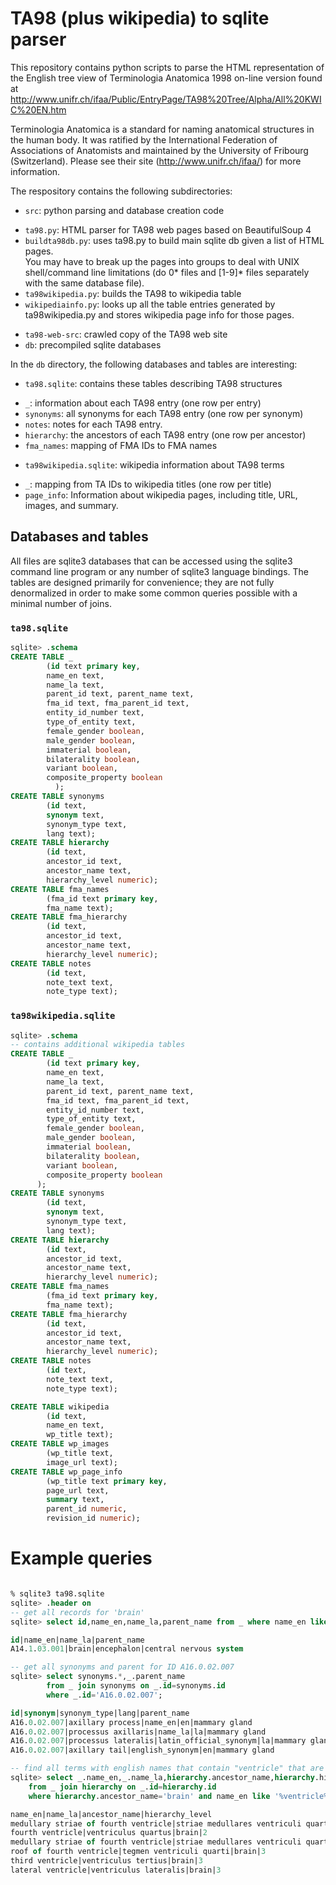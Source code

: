# TA98 (plus wikipedia) to sqlite parser

This repository contains python scripts to parse the HTML representation of the 
English tree view of Terminologia Anatomica 1998 on-line version found at 
http://www.unifr.ch/ifaa/Public/EntryPage/TA98%20Tree/Alpha/All%20KWIC%20EN.htm

Terminologia Anatomica is a standard for naming anatomical structures in the human body. 
It was ratified by the International Federation of Associations of Anatomists and 
maintained by the University of Fribourg (Switzerland). Please see their site 
(http://www.unifr.ch/ifaa/) for more information.

The respository contains the following subdirectories:
 - `src`: python parsing and database creation code
  * `ta98.py`: HTML parser for TA98 web pages based on BeautifulSoup 4
  * `buildta98db.py`: uses ta98.py to build main sqlite db given a list of HTML pages.  
  You may have to break up the pages into groups to deal with UNIX shell/command line
  limitations (do 0* files and [1-9]* files separately with the same database file).
  * `ta98wikipedia.py`: builds the TA98 to wikipedia table
  * `wikipediainfo.py`: looks up all the table entries generated by ta98wikipedia.py and
  stores wikipedia page info for those pages. 
 - `ta98-web-src`: crawled copy of the TA98 web site
 - `db`: precompiled sqlite databases
 
 In the `db` directory, the following databases and tables are interesting:
 - `ta98.sqlite`: contains these tables describing TA98 structures
  * `_`: information about each TA98 entry (one row per entry)
  * `synonyms`: all synonyms for each TA98 entry (one row per synonym)
  * `notes`:  notes for each TA98 entry.
  * `hierarchy`: the ancestors of each TA98 entry (one row per ancestor)
  * `fma_names`: mapping of FMA IDs to FMA names
 - `ta98wikipedia.sqlite`: wikipedia information about TA98 terms
  * `_`: mapping from TA IDs to wikipedia titles (one row per title)
  * `page_info`: Information about wikipedia pages, including title, URL, images, and summary.

## Databases and tables
All files are sqlite3 databases that can be accessed using the sqlite3 command line 
program or any number of sqlite3 language bindings.  The tables are designed primarily
for convenience;  they are not fully denormalized in order to make some common queries
possible with a minimal number of joins.

### `ta98.sqlite`
```sql
sqlite> .schema
CREATE TABLE _
        (id text primary key,
        name_en text,
        name_la text,
        parent_id text, parent_name text,
        fma_id text, fma_parent_id text,
        entity_id_number text,
        type_of_entity text,
        female_gender boolean,
        male_gender boolean,
        immaterial boolean,
        bilaterality boolean,
        variant boolean,
        composite_property boolean
          );
CREATE TABLE synonyms
        (id text, 
        synonym text, 
        synonym_type text, 
        lang text);
CREATE TABLE hierarchy
        (id text,
        ancestor_id text,
        ancestor_name text,
        hierarchy_level numeric);
CREATE TABLE fma_names
        (fma_id text primary key,
        fma_name text);
CREATE TABLE fma_hierarchy
        (id text,
        ancestor_id text,
        ancestor_name text,
        hierarchy_level numeric);
CREATE TABLE notes
        (id text,
        note_text text,
        note_type text);

```
### `ta98wikipedia.sqlite`
```sql
sqlite> .schema
-- contains additional wikipedia tables
CREATE TABLE _
        (id text primary key,
        name_en text,
        name_la text,
        parent_id text, parent_name text,
        fma_id text, fma_parent_id text,
        entity_id_number text,
        type_of_entity text,
        female_gender boolean,
        male_gender boolean,
        immaterial boolean,
        bilaterality boolean,
        variant boolean,
        composite_property boolean
      );
CREATE TABLE synonyms
        (id text, 
        synonym text, 
        synonym_type text, 
        lang text);
CREATE TABLE hierarchy
        (id text,
        ancestor_id text,
        ancestor_name text,
        hierarchy_level numeric);
CREATE TABLE fma_names
        (fma_id text primary key,
        fma_name text);
CREATE TABLE fma_hierarchy
        (id text,
        ancestor_id text,
        ancestor_name text,
        hierarchy_level numeric);
CREATE TABLE notes
        (id text,
        note_text text,
        note_type text);

CREATE TABLE wikipedia
        (id text, 
        name_en text, 
        wp_title text);
CREATE TABLE wp_images 
        (wp_title text, 
        image_url text);
CREATE TABLE wp_page_info 
        (wp_title text primary key, 
        page_url text, 
        summary text, 
        parent_id numeric, 
        revision_id numeric);
```
# Example queries
```sql

% sqlite3 ta98.sqlite
sqlite> .header on
-- get all records for 'brain'
sqlite> select id,name_en,name_la,parent_name from _ where name_en like 'brain';

id|name_en|name_la|parent_name
A14.1.03.001|brain|encephalon|central nervous system

-- get all synonyms and parent for ID A16.0.02.007
sqlite> select synonyms.*,_.parent_name 
        from _ join synonyms on _.id=synonyms.id 
        where _.id='A16.0.02.007';

id|synonym|synonym_type|lang|parent_name
A16.0.02.007|axillary process|name_en|en|mammary gland
A16.0.02.007|processus axillaris|name_la|la|mammary gland
A16.0.02.007|processus lateralis|latin_official_synonym|la|mammary gland
A16.0.02.007|axillary tail|english_synonym|en|mammary gland

-- find all terms with english names that contain "ventricle" that are descendants of "brain"
sqlite> select _.name_en,_.name_la,hierarchy.ancestor_name,hierarchy.hierarchy_level 
    from _ join hierarchy on _.id=hierarchy.id 
    where hierarchy.ancestor_name='brain' and name_en like '%ventricle%';

name_en|name_la|ancestor_name|hierarchy_level
medullary striae of fourth ventricle|striae medullares ventriculi quarti|brain|6
fourth ventricle|ventriculus quartus|brain|2
medullary striae of fourth ventricle|striae medullares ventriculi quarti|brain|4
roof of fourth ventricle|tegmen ventriculi quarti|brain|3
third ventricle|ventriculus tertius|brain|3
lateral ventricle|ventriculus lateralis|brain|3
```